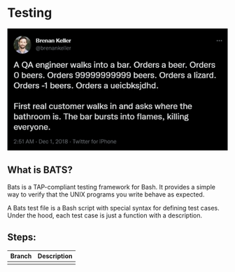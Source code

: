 # Testing

![QA Testing](./assets/images/testing-joke.png)

## What is BATS?
Bats is a TAP-compliant testing framework for Bash. It provides a simple way to verify that the UNIX programs you write behave as expected.

A Bats test file is a Bash script with special syntax for defining test cases. Under the hood, each test case is just a function with a description.

## Steps:
| Branch | Description |
| :----: | :---------: |
|        |             |
